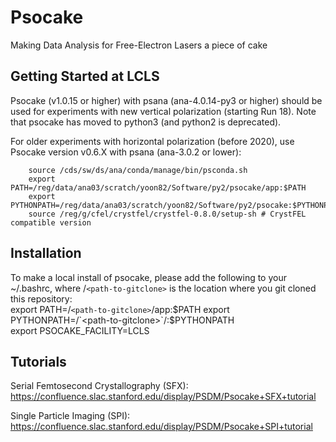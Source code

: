 # Psocake

Making Data Analysis for Free-Electron Lasers a piece of cake

## Getting Started at LCLS

Psocake (v1.0.15 or higher) with psana (ana-4.0.14-py3 or higher) should be used for experiments with new vertical polarization (starting Run 18).
Note that psocake has moved to python3 (and python2 is deprecated).

For older experiments with horizontal polarization (before 2020), use Psocake version v0.6.X with psana (ana-3.0.2 or lower):
```
    source /cds/sw/ds/ana/conda/manage/bin/psconda.sh
    export PATH=/reg/data/ana03/scratch/yoon82/Software/py2/psocake/app:$PATH  
    export PYTHONPATH=/reg/data/ana03/scratch/yoon82/Software/py2/psocake:$PYTHONPATH  
    source /reg/g/cfel/crystfel/crystfel-0.8.0/setup-sh # CrystFEL compatible version  
```

## Installation

To make a local install of psocake, please add the following to your ~/.bashrc, where /`<path-to-gitclone>` is the location where you git cloned this repository:  
export PATH=/`<path-to-gitclone>`/app:$PATH   
export PYTHONPATH=/`<path-to-gitclone>`/:$PYTHONPATH    
export PSOCAKE_FACILITY=LCLS  


## Tutorials

Serial Femtosecond Crystallography (SFX):
https://confluence.slac.stanford.edu/display/PSDM/Psocake+SFX+tutorial

Single Particle Imaging (SPI):
https://confluence.slac.stanford.edu/display/PSDM/Psocake+SPI+tutorial
